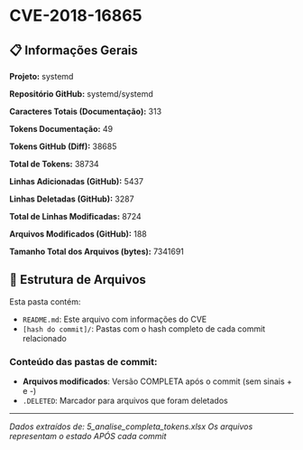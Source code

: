# CVE-2018-16865

## 📋 Informações Gerais

**Projeto:** systemd

**Repositório GitHub:** systemd/systemd

**Caracteres Totais (Documentação):** 313

**Tokens Documentação:** 49

**Tokens GitHub (Diff):** 38685

**Total de Tokens:** 38734

**Linhas Adicionadas (GitHub):** 5437

**Linhas Deletadas (GitHub):** 3287

**Total de Linhas Modificadas:** 8724

**Arquivos Modificados (GitHub):** 188

**Tamanho Total dos Arquivos (bytes):** 7341691


## 📁 Estrutura de Arquivos

Esta pasta contém:

- `README.md`: Este arquivo com informações do CVE
- `[hash do commit]/`: Pastas com o hash completo de cada commit relacionado

### Conteúdo das pastas de commit:

- **Arquivos modificados**: Versão COMPLETA após o commit (sem sinais + e -)
- `.DELETED`: Marcador para arquivos que foram deletados

---

*Dados extraídos de: 5_analise_completa_tokens.xlsx*
*Os arquivos representam o estado APÓS cada commit*
